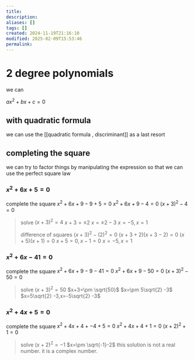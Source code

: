```yaml
---
title: 
description: 
aliases: []
tags: []
created: 2024-11-19T21:16:10
modified: 2025-02-09T15:53:46
permalink:
---
```


# 2 degree polynomials

we can 

$ax^2+bx+c=0$

## with quadratic formula

we can use the [[quadratic formula , discriminant]] as a last resort

## completing the square

we can try to factor things by manipulating the expression so that we can use the perfect square law

### $x^2+6x+5=0$

complete the square
$x^2+6x+9-9+5=0$
$x^2+6x+9-4=0$
$(x+3)^2-4=0$

>solve
>$(x+3)^2=4$
>$x+3=\pm 2$
>$x=\pm 2-3$
>$x=-5,x=1$
>
>difference of squares
>$(x+3)^2-(2)^2=0$
>$(x+3+2)(x+3-2)=0$
>$(x+5)(x+1)=0$
>$x+5=0,x-1=0$
>$x=-5,x=1$

### $x^2+6x-41=0$

complete the square
$x^2+6x+9-9-41=0$
$x^2+6x+9-50=0$
$(x+3)^2-50=0$

>solve
>$(x+3)^2=50$
>$x+3=\pm \sqrt{50}$
>$x=\pm 5\sqrt{2} -3$
>$x=5\sqrt{2} -3,x=-5\sqrt{2} -3$

### $x^2+4x+5=0$

complete the square
$x^2+4x+4+-4+5=0$
$x^2+4x+4+1=0$
$(x+2)^2+1=0$

>solve
>$(x+2)^2=-1$
>$x=\pm \sqrt{-1}-2$
>this solution is not a real number. it is a complex number.
